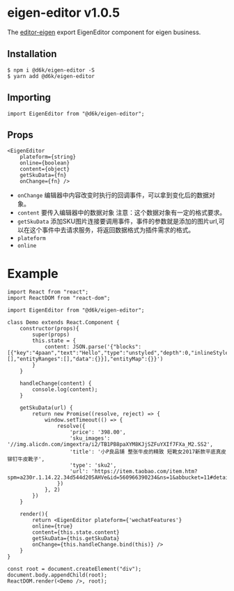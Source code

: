 # eigen-editor v1.0.5
The [editor-eigen](https://www.npmjs.com/package/@d6k/eigen-editor) export EigenEditor component for eigen business.

## Installation 
```
$ npm i @d6k/eigen-editor -S
$ yarn add @d6k/eigen-editor
```
## Importing
```
import EigenEditor from "@d6k/eigen-editor";
```
## Props 
```
<EigenEditor 
    plateform={string} 
    online={boolean} 
    content={object} 
    getSkuData={fn}
    onChange={fn} />
```
+ `onChange` 编辑器中内容改变时执行的回调事件，可以拿到变化后的数据对象。
+ `content` 要传入编辑器中的数据对象 注意：这个数据对象有一定的格式要求。
+ `getSkuData` 添加SKU图片连接要调用事件，事件的参数就是添加的图片url,可以在这个事件中去请求服务，将返回数据格式为插件需求的格式。
+ `plateform` 
+ `online` 

# Example  

```
import React from "react";
import ReactDOM from "react-dom";

import EigenEditor from "@d6k/eigen-editor";

class Demo extends React.Component {
    constructor(props){
        super(props)
        this.state = {
            content: JSON.parse('{"blocks":[{"key":"4paan","text":"Hello","type":"unstyled","depth":0,"inlineStyleRanges":[],"entityRanges":[],"data":{}}],"entityMap":{}}')
        }
    }

    handleChange(content) {
        console.log(content);
    }

    getSkuData(url) {
        return new Promise((resolve, reject) => {
            window.setTimeout(() => {
                resolve({
                    'price': '398.00',
                    'sku_images': '//img.alicdn.com/imgextra/i2/TB1PB8paXYM8KJjSZFuYXIf7FXa_M2.SS2',
                    'title': '小P良品铺 整张牛皮的精致 短靴女2017新款平底真皮铆钉牛皮靴子',
                    'type': 'sku2',
                    'url': 'https://item.taobao.com/item.htm?spm=a230r.1.14.22.34d544d20SAHVe&id=560966390234&ns=1&abbucket=11#detail'
                })
            }, 2)
        })
    }
    
    render(){
        return <EigenEditor plateform={'wechatFeatures'} 
        online={true} 
        content={this.state.content} 
        getSkuData={this.getSkuData}
        onChange={this.handleChange.bind(this)} />
    }
}

const root = document.createElement("div");
document.body.appendChild(root);
ReactDOM.render(<Demo />, root);
```
